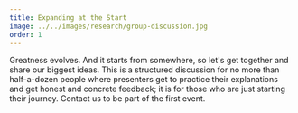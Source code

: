 ```yaml
---
title: Expanding at the Start
image: ../../images/research/group-discussion.jpg
order: 1
---
```


Greatness evolves. And it starts from somewhere, so let's get together and share
our biggest ideas. This is a structured discussion for no more than half-a-dozen
people where presenters get to practice their explanations and get honest and
concrete feedback; it is for those who are just starting their journey. Contact
us to be part of the first event.
